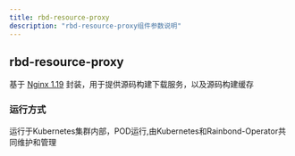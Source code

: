 ```yaml
---
title: rbd-resource-proxy
description: "rbd-resource-proxy组件参数说明"
---
```


## rbd-resource-proxy

基于 [Nginx 1.19](https://hub.docker.com/_/nginx) 封装，用于提供源码构建下载服务，以及源码构建缓存

### 运行方式

运行于Kubernetes集群内部，POD运行,由Kubernetes和Rainbond-Operator共同维护和管理


